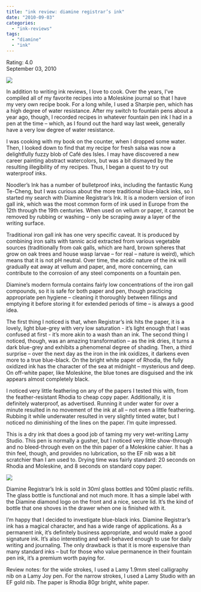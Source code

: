 ```yaml
---
title: "ink review: diamine registrar’s ink"
date: "2010-09-03"
categories: 
  - "ink-reviews"
tags: 
  - "diamine"
  - "ink"
---
```


Rating: 4.0  
September 03, 2010

[![](http://s3.media.squarespace.com/production/1431296/16917466/_PYw92neEA7o/TP6dc98DdfI/AAAAAAAAAHM/c4mPM79vt28/s1600/diamine%2Bregistrar%252527s%2Bink.jpg)](http://s3.media.squarespace.com/production/1431296/16917466/_PYw92neEA7o/TP6dc98DdfI/AAAAAAAAAHM/c4mPM79vt28/s1600/diamine%2Bregistrar%252527s%2Bink.jpg)

  
In addition to writing ink reviews, I love to cook. Over the years, I’ve compiled all of my favorite recipes into a Moleskine journal so that I have my very own recipe book. For a long while, I used a Sharpie pen, which has a high degree of water resistance. After my switch to fountain pens about a year ago, though, I recorded recipes in whatever fountain pen ink I had in a pen at the time – which, as I found out the hard way last week, generally have a very low degree of water resistance.

I was cooking with my book on the counter, when I dropped some water. Then, I looked down to find that my recipe for fresh salsa was now a delightfully fuzzy blob of Café des Isles. I may have discovered a new career painting abstract watercolors, but was a bit dismayed by the resulting illegibility of my recipes. Thus, I began a quest to try out waterproof inks.

Noodler’s Ink has a number of bulletproof inks, including the fantastic Kung Te-Cheng, but I was curious about the more traditional blue-black inks, so I started my search with Diamine Registrar’s Ink. It is a modern version of iron gall ink, which was the most common form of ink used in Europe from the 12th through the 19th centuries. When used on vellum or paper, it cannot be removed by rubbing or washing – only be scraping away a layer of the writing surface.

Traditional iron gall ink has one very specific caveat. It is produced by combining iron salts with tannic acid extracted from various vegetable sources (traditionally from oak galls, which are hard, brown spheres that grow on oak trees and house wasp larvae – for real – nature is weird), which means that it is not pH neutral. Over time, the acidic nature of the ink will gradually eat away at vellum and paper, and, more concerning, can contribute to the corrosion of any steel components on a fountain pen.

Diamine’s modern formula contains fairly low concentrations of the iron gall compounds, so it is safe for both paper and pen, though practicing appropriate pen hygiene – cleaning it thoroughly between fillings and emptying it before storing it for extended periods of time – is always a good idea.

The first thing I noticed is that, when Registrar’s ink hits the paper, it is a lovely, light blue-grey with very low saturation - it’s light enough that I was confused at first - it’s more akin to a wash than an ink. The second thing I noticed, though, was an amazing transformation – as the ink dries, it turns a dark blue-grey and exhibits a phenomenal degree of shading. Then, a third surprise – over the next day as the iron in the ink oxidizes, it darkens even more to a true blue-black. On the bright white paper of Rhodia, the fully oxidized ink has the character of the sea at midnight – mysterious and deep. On off-white paper, like Moleskine, the blue tones are disguised and the ink appears almost completely black.

I noticed very little feathering on any of the papers I tested this with, from the feather-resistant Rhodia to cheap copy paper. Additionally, it is definitely waterproof, as advertised. Running it under water for over a minute resulted in no movement of the ink at all – not even a little feathering. Rubbing it while underwater resulted in very slightly tinted water, but I noticed no diminishing of the lines on the paper. I’m quite impressed.

This is a dry ink that does a good job of taming my very wet-writing Lamy Studio. This pen is normally a gusher, but I noticed very little show-through and no bleed-through even on the thin paper of a Moleskine cahier. It has a thin feel, though, and provides no lubrication, so the EF nib was a bit scratchier than I am used to. Drying time was fairly standard: 20 seconds on Rhodia and Moleskine, and 8 seconds on standard copy paper.

[![](http://s3.media.squarespace.com/production/1431296/16917466/_PYw92neEA7o/TP6dcHi20BI/AAAAAAAAAHI/320-VPEP8fM/s1600/diamine%2Bregistrar%252527s%2Bink%2Bbottle.jpg)](http://s3.media.squarespace.com/production/1431296/16917466/_PYw92neEA7o/TP6dcHi20BI/AAAAAAAAAHI/320-VPEP8fM/s1600/diamine%2Bregistrar%252527s%2Bink%2Bbottle.jpg)

  
Diamine Registrar’s Ink is sold in 30ml glass bottles and 100ml plastic refills. The glass bottle is functional and not much more. It has a simple label with the Diamine diamond logo on the front and a nice, secure lid. It’s the kind of bottle that one shoves in the drawer when one is finished with it.

I’m happy that I decided to investigate blue-black inks. Diamine Registrar’s ink has a magical character, and has a wide range of applications. As a permanent ink, it’s definitely business appropriate, and would make a good signature ink. It’s also interesting and well-behaved enough to use for daily writing and journaling. The only drawback is that it is more expensive than many standard inks – but for those who value permanence in their fountain pen ink, it’s a premium worth paying for.

Review notes: for the wide strokes, I used a Lamy 1.9mm steel calligraphy nib on a Lamy Joy pen. For the narrow strokes, I used a Lamy Studio with an EF gold nib. The paper is Rhodia 80gr bright, white paper.
